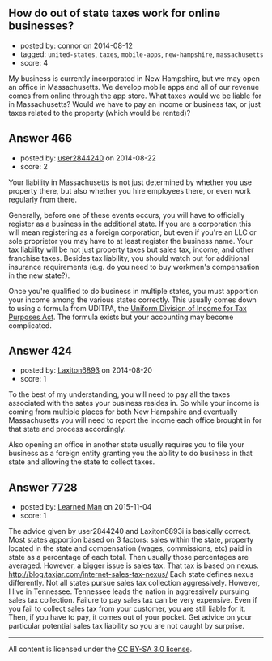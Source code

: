 ## How do out of state taxes work for online businesses?

- posted by: [connor](https://stackexchange.com/users/392995/connor) on 2014-08-12
- tagged: `united-states`, `taxes`, `mobile-apps`, `new-hampshire`, `massachusetts`
- score: 4

My business is currently incorporated in New Hampshire, but we may open an office in Massachusetts. We develop mobile apps and all of our revenue comes from online through the app store. What taxes would we be liable for in Massachusetts? Would we have to pay an income or business tax, or just taxes related to the property (which would be rented)?


## Answer 466

- posted by: [user2844240](https://stackexchange.com/users/3388883/user2844240) on 2014-08-22
- score: 2

Your liability in Massachusetts is not just determined by whether you use property there, but also whether you hire employees there, or even work regularly from there.

Generally, before one of these events occurs, you will have to officially register as a business in the additional state.  If you are a corporation this will mean registering as a foreign corporation, but even if you're an LLC or sole proprietor you may have to at least register the business name.  Your tax liability will be not just property taxes but sales tax, income, and other franchise taxes.  Besides tax liability, you should watch out for additional insurance requirements (e.g. do you need to buy workmen's compensation in the new state?).

Once you're qualified to do business in multiple states, you must apportion your income among the various states correctly.  This usually comes down to using a formula from UDITPA, the <a href="http://www.uniformlaws.org/shared/docs/uditpa/uditpa66.pdf">Uniform Division of Income for Tax Purposes Act</a>.  The formula exists but your accounting may become complicated.



## Answer 424

- posted by: [Laxiton6893](https://stackexchange.com/users/2181902/laxiton6893) on 2014-08-20
- score: 1

To the best of my understanding, you will need to pay all the taxes associated with the sates your business resides in. So while your income is coming from multiple places for both New Hampshire and eventually Massachusetts you will need to report the income each office brought in for that state and process accordingly.

Also opening an office in another state usually requires you to file your business as a foreign entity granting you the ability to do business in that state and allowing the state to collect taxes.


## Answer 7728

- posted by: [Learned Man](https://stackexchange.com/users/7236940/learned-man) on 2015-11-04
- score: 1

The advice given by user2844240 and Laxiton6893i is basically correct. Most states apportion based on 3 factors: sales within the state, property located in the state and compensation (wages, commissions, etc) paid in state as a percentage of each total. Then usually those percentages are averaged. However, a bigger issue is sales tax. That tax is based on nexus. http://blog.taxjar.com/internet-sales-tax-nexus/ Each state defines nexus differently. Not all states pursue sales tax collection aggressively. However, I live in Tennessee. Tennessee leads the nation in aggressively pursuing sales tax collection. Failure to pay sales tax can be very expensive. Even if you fail to collect sales tax from your customer, you are still liable for it. Then, if you have to pay, it comes out of your pocket. Get advice on your particular potential sales tax liability so you are not caught by surprise.



---

All content is licensed under the [CC BY-SA 3.0 license](https://creativecommons.org/licenses/by-sa/3.0/).
